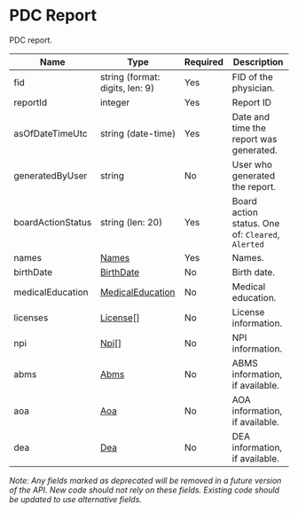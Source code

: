 # PDC Report

PDC report.

| Name | Type | Required | Description |
| - | - | - | - |
| fid | string (format: digits, len: 9) | Yes | FID of the physician. |
| reportId | integer | Yes | Report ID |
| asOfDateTimeUtc | string (date-time) | Yes | Date and time the report was generated. |
| generatedByUser | string | No | User who generated the report. |
| boardActionStatus | string (len: 20) | Yes | Board action status. One of: `Cleared`, `Alerted` |
| names | [Names](report-names.md) | Yes | Names. |
| birthDate | [BirthDate](report-birthdate.md) | No | Birth date. |
| medicalEducation | [MedicalEducation](report-medical-education.md) | No | Medical education. |
| licenses | [License](report-license.md)[] | No | License information. |
| npi | [Npi](report-npi.md)[] | No | NPI information. |
| abms | [Abms](report-abms.md) | No | ABMS information, if available. |
| aoa | [Aoa](report-aoa.md) | No | AOA information, if available. |
| dea | [Dea](report-dea.md) | No | DEA information, if available. |

*Note: Any fields marked as deprecated will be removed in a future version of the API. New code should not rely on these fields. Existing code should be updated to use alternative fields.*
